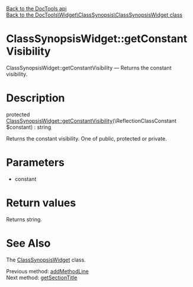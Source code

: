 [Back to the DocTools api](https://github.com/lingtalfi/DocTools/blob/master/doc/api/DocTools.md)<br>
[Back to the DocTools\Widget\ClassSynopsis\ClassSynopsisWidget class](https://github.com/lingtalfi/DocTools/blob/master/doc/api/DocTools/Widget/ClassSynopsis/ClassSynopsisWidget.md)


ClassSynopsisWidget::getConstantVisibility
================



ClassSynopsisWidget::getConstantVisibility — Returns the constant visibility.




Description
================


protected [ClassSynopsisWidget::getConstantVisibility](https://github.com/lingtalfi/DocTools/blob/master/doc/api/DocTools/Widget/ClassSynopsis/ClassSynopsisWidget/getConstantVisibility.md)(\ReflectionClassConstant $constant) : string




Returns the constant visibility.
One of public, protected or private.




Parameters
================


- constant

    


Return values
================

Returns string.







See Also
================

The [ClassSynopsisWidget](https://github.com/lingtalfi/DocTools/blob/master/doc/api/DocTools/Widget/ClassSynopsis/ClassSynopsisWidget.md) class.

Previous method: [addMethodLine](https://github.com/lingtalfi/DocTools/blob/master/doc/api/DocTools/Widget/ClassSynopsis/ClassSynopsisWidget/addMethodLine.md)<br>Next method: [getSectionTitle](https://github.com/lingtalfi/DocTools/blob/master/doc/api/DocTools/Widget/ClassSynopsis/ClassSynopsisWidget/getSectionTitle.md)<br>

